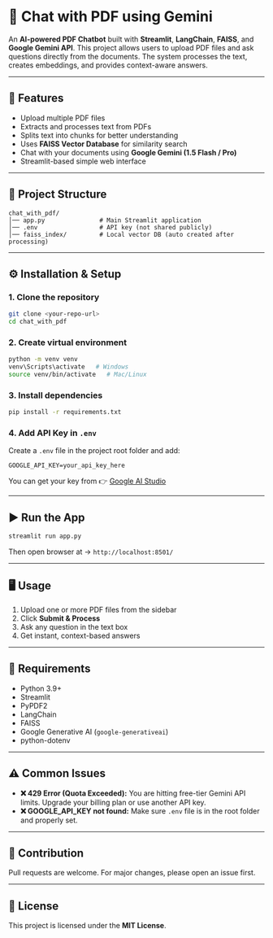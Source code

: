 
# 📘 Chat with PDF using Gemini

An **AI-powered PDF Chatbot** built with **Streamlit**, **LangChain**, **FAISS**, and **Google Gemini API**.
This project allows users to upload PDF files and ask questions directly from the documents. The system processes the text, creates embeddings, and provides context-aware answers.

---

## 🚀 Features

* Upload multiple PDF files
* Extracts and processes text from PDFs
* Splits text into chunks for better understanding
* Uses **FAISS Vector Database** for similarity search
* Chat with your documents using **Google Gemini (1.5 Flash / Pro)**
* Streamlit-based simple web interface

---

## 📂 Project Structure

```
chat_with_pdf/
│── app.py               # Main Streamlit application
│── .env                 # API key (not shared publicly)
│── faiss_index/         # Local vector DB (auto created after processing)
```

---

## ⚙️ Installation & Setup

### 1. Clone the repository

```bash
git clone <your-repo-url>
cd chat_with_pdf
```

### 2. Create virtual environment

```bash
python -m venv venv
venv\Scripts\activate   # Windows  
source venv/bin/activate   # Mac/Linux  
```

### 3. Install dependencies

```bash
pip install -r requirements.txt
```

### 4. Add API Key in `.env`

Create a `.env` file in the project root folder and add:

```
GOOGLE_API_KEY=your_api_key_here
```

You can get your key from 👉 [Google AI Studio](https://aistudio.google.com/apikey)

---

## ▶️ Run the App

```bash
streamlit run app.py
```

Then open browser at → `http://localhost:8501/`

---

## 🖥️ Usage

1. Upload one or more PDF files from the sidebar
2. Click **Submit & Process**
3. Ask any question in the text box
4. Get instant, context-based answers

---

## 📌 Requirements

* Python 3.9+
* Streamlit
* PyPDF2
* LangChain
* FAISS
* Google Generative AI (`google-generativeai`)
* python-dotenv

---

## ⚠️ Common Issues

* **❌ 429 Error (Quota Exceeded):** You are hitting free-tier Gemini API limits. Upgrade your billing plan or use another API key.
* **❌ GOOGLE\_API\_KEY not found:** Make sure `.env` file is in the root folder and properly set.

---

## 🤝 Contribution

Pull requests are welcome. For major changes, please open an issue first.

---

## 📜 License

This project is licensed under the **MIT License**.


